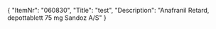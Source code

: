 {
  "ItemNr": "060830",
  "Title": "test",
  "Description": "Anafranil Retard, depottablett 75 mg Sandoz A/S"
}